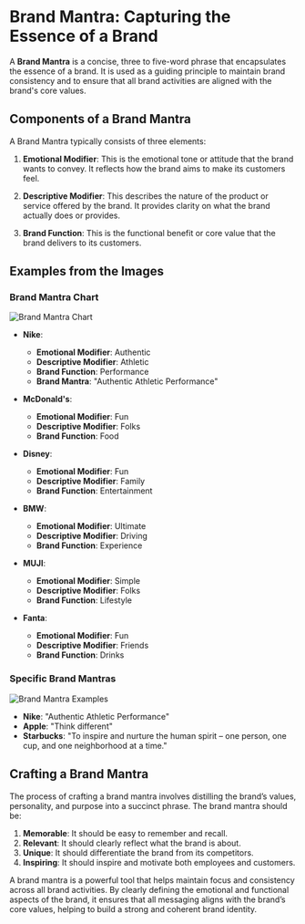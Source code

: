 # Brand Mantra: Capturing the Essence of a Brand

A **Brand Mantra** is a concise, three to five-word phrase that encapsulates the essence of a brand. It is used as a guiding principle to maintain brand consistency and to ensure that all brand activities are aligned with the brand's core values.

## Components of a Brand Mantra

A Brand Mantra typically consists of three elements:

1. **Emotional Modifier**: This is the emotional tone or attitude that the brand wants to convey. It reflects how the brand aims to make its customers feel.
   
2. **Descriptive Modifier**: This describes the nature of the product or service offered by the brand. It provides clarity on what the brand actually does or provides.

3. **Brand Function**: This is the functional benefit or core value that the brand delivers to its customers.

## Examples from the Images

### Brand Mantra Chart
![Brand Mantra Chart](Brand_Mantra_Chart_Updated.png)

- **Nike**: 
  - **Emotional Modifier**: Authentic
  - **Descriptive Modifier**: Athletic
  - **Brand Function**: Performance
  - **Brand Mantra**: "Authentic Athletic Performance"

- **McDonald's**:
  - **Emotional Modifier**: Fun
  - **Descriptive Modifier**: Folks
  - **Brand Function**: Food

- **Disney**:
  - **Emotional Modifier**: Fun
  - **Descriptive Modifier**: Family
  - **Brand Function**: Entertainment

- **BMW**:
  - **Emotional Modifier**: Ultimate
  - **Descriptive Modifier**: Driving
  - **Brand Function**: Experience

- **MUJI**:
  - **Emotional Modifier**: Simple
  - **Descriptive Modifier**: Folks
  - **Brand Function**: Lifestyle

- **Fanta**:
  - **Emotional Modifier**: Fun
  - **Descriptive Modifier**: Friends
  - **Brand Function**: Drinks

### Specific Brand Mantras
![Brand Mantra Examples](Brand_Mantra_Examples_Updated.png)

- **Nike**: "Authentic Athletic Performance"
- **Apple**: "Think different"
- **Starbucks**: "To inspire and nurture the human spirit – one person, one cup, and one neighborhood at a time."

## Crafting a Brand Mantra

The process of crafting a brand mantra involves distilling the brand’s values, personality, and purpose into a succinct phrase. The brand mantra should be:

1. **Memorable**: It should be easy to remember and recall.
2. **Relevant**: It should clearly reflect what the brand is about.
3. **Unique**: It should differentiate the brand from its competitors.
4. **Inspiring**: It should inspire and motivate both employees and customers.


A brand mantra is a powerful tool that helps maintain focus and consistency across all brand activities. By clearly defining the emotional and functional aspects of the brand, it ensures that all messaging aligns with the brand’s core values, helping to build a strong and coherent brand identity.


